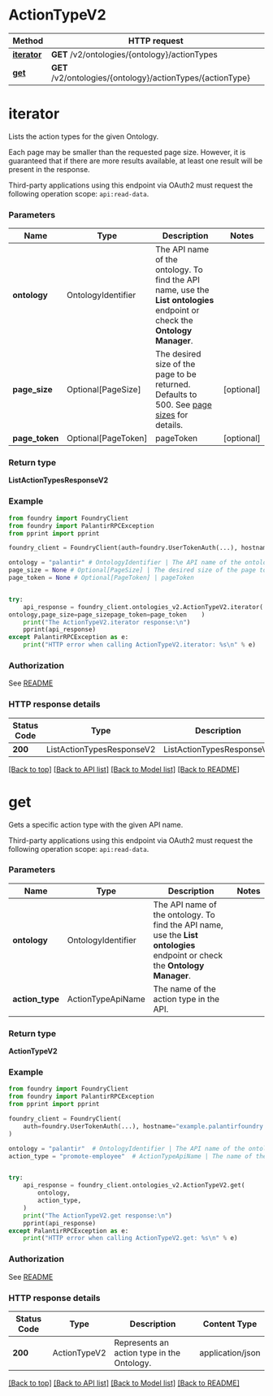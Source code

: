 # ActionTypeV2

Method | HTTP request |
------------- | ------------- |
[**iterator**](#iterator) | **GET** /v2/ontologies/{ontology}/actionTypes |
[**get**](#get) | **GET** /v2/ontologies/{ontology}/actionTypes/{actionType} |

# **iterator**
Lists the action types for the given Ontology.

Each page may be smaller than the requested page size. However, it is guaranteed that if there are more
results available, at least one result will be present in the response.

Third-party applications using this endpoint via OAuth2 must request the following operation scope: `api:read-data`.


### Parameters

Name | Type | Description  | Notes |
------------- | ------------- | ------------- | ------------- |
**ontology** | OntologyIdentifier | The API name of the ontology. To find the API name, use the **List ontologies** endpoint or check the **Ontology Manager**.  |  |
**page_size** | Optional[PageSize] | The desired size of the page to be returned. Defaults to 500. See [page sizes](/docs/foundry/api/general/overview/paging/#page-sizes) for details.  | [optional] |
**page_token** | Optional[PageToken] | pageToken | [optional] |

### Return type
**ListActionTypesResponseV2**

### Example

```python
from foundry import FoundryClient
from foundry import PalantirRPCException
from pprint import pprint

foundry_client = FoundryClient(auth=foundry.UserTokenAuth(...), hostname="example.palantirfoundry.com")

ontology = "palantir" # OntologyIdentifier | The API name of the ontology. To find the API name, use the **List ontologies** endpoint or check the **Ontology Manager**. 
page_size = None # Optional[PageSize] | The desired size of the page to be returned. Defaults to 500. See [page sizes](/docs/foundry/api/general/overview/paging/#page-sizes) for details. 
page_token = None # Optional[PageToken] | pageToken


try:
    api_response = foundry_client.ontologies_v2.ActionTypeV2.iterator(
ontology,page_size=page_sizepage_token=page_token    )
    print("The ActionTypeV2.iterator response:\n")
    pprint(api_response)
except PalantirRPCException as e:
    print("HTTP error when calling ActionTypeV2.iterator: %s\n" % e)

```



### Authorization

See [README](../README.md#authorization)

### HTTP response details
| Status Code | Type        | Description | Content Type |
|-------------|-------------|-------------|------------------|
**200** | ListActionTypesResponseV2  | ListActionTypesResponseV2 | application/json |

[[Back to top]](#) [[Back to API list]](../../../README.md#documentation-for-api-endpoints) [[Back to Model list]](../../../README.md#documentation-for-models) [[Back to README]](../../../README.md)

# **get**
Gets a specific action type with the given API name.

Third-party applications using this endpoint via OAuth2 must request the following operation scope: `api:read-data`.


### Parameters

Name | Type | Description  | Notes |
------------- | ------------- | ------------- | ------------- |
**ontology** | OntologyIdentifier | The API name of the ontology. To find the API name, use the **List ontologies** endpoint or check the **Ontology Manager**.  |  |
**action_type** | ActionTypeApiName | The name of the action type in the API.  |  |

### Return type
**ActionTypeV2**

### Example

```python
from foundry import FoundryClient
from foundry import PalantirRPCException
from pprint import pprint

foundry_client = FoundryClient(
    auth=foundry.UserTokenAuth(...), hostname="example.palantirfoundry.com"
)

ontology = "palantir"  # OntologyIdentifier | The API name of the ontology. To find the API name, use the **List ontologies** endpoint or check the **Ontology Manager**.
action_type = "promote-employee"  # ActionTypeApiName | The name of the action type in the API.


try:
    api_response = foundry_client.ontologies_v2.ActionTypeV2.get(
        ontology,
        action_type,
    )
    print("The ActionTypeV2.get response:\n")
    pprint(api_response)
except PalantirRPCException as e:
    print("HTTP error when calling ActionTypeV2.get: %s\n" % e)

```



### Authorization

See [README](../README.md#authorization)

### HTTP response details
| Status Code | Type        | Description | Content Type |
|-------------|-------------|-------------|------------------|
**200** | ActionTypeV2  | Represents an action type in the Ontology. | application/json |

[[Back to top]](#) [[Back to API list]](../../../README.md#documentation-for-api-endpoints) [[Back to Model list]](../../../README.md#documentation-for-models) [[Back to README]](../../../README.md)

